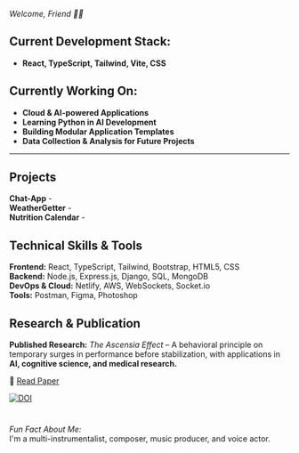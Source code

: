 *Welcome, Friend 👋🏼*     


## **Current Development Stack:**
- **React, TypeScript, Tailwind, Vite, CSS**

## **Currently Working On:**
- **Cloud & AI-powered Applications**  
- **Learning Python in AI Development**
- **Building Modular Application Templates**  
- **Data Collection & Analysis for Future Projects**  

---
## **Projects**  
**Chat-App** -  
**WeatherGetter** -  
**Nutrition Calendar** -  
## **Technical Skills & Tools**  
**Frontend:** React, TypeScript, Tailwind, Bootstrap, HTML5, CSS  
**Backend:** Node.js, Express.js, Django, SQL, MongoDB  
**DevOps & Cloud:** Netlify, AWS, WebSockets, Socket.io  
**Tools:** Postman, Figma, Photoshop  
## **Research & Publication**  
**Published Research:** *The Ascensia Effect* – A behavioral principle on temporary surges in performance before stabilization, with applications in **AI, cognitive science, and medical research.**

📄 [Read Paper](https://doi.org/10.5281/zenodo.14920556)  

[![DOI](https://zenodo.org/badge/DOI/10.5281/zenodo.14920556.svg)](https://doi.org/10.5281/zenodo.14920556)  
# 
 *Fun Fact About Me:*  
I'm a multi-instrumentalist, composer, music producer, and voice actor.
